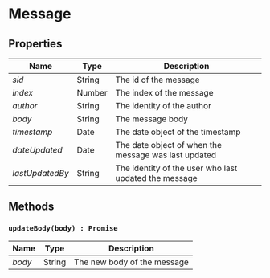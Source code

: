 # Message

## Properties
|Name |Type |Description |
|--- |--- |--- |
|*sid*|String|The id of the message
|*index*|Number|The index of the message
|*author*|String|The identity of the author
|*body*|String|The message body
|*timestamp*|Date|The date object of the timestamp
|*dateUpdated*|Date|The date object of when the message was last updated
|*lastUpdatedBy*|String|The identity of the user who last updated the message

## Methods

### `updateBody(body) : Promise`
|Name |Type |Description |
|--- |--- |--- |
|*body*|String|The new body of the message
